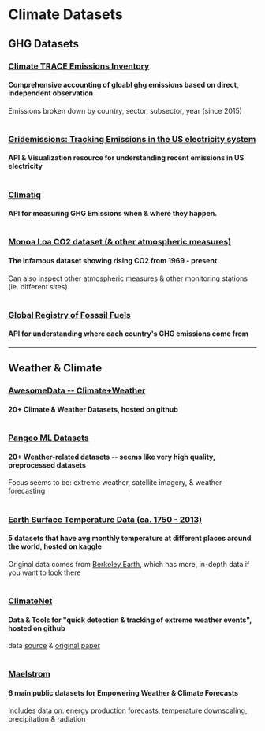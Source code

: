# Climate Datasets

## GHG Datasets
### [Climate TRACE Emissions Inventory](https://www.climatetrace.org/inventory)
#### Comprehensive accounting of gloabl ghg emissions based on direct, independent observation
Emissions broken down by country, sector, subsector, year (since 2015)
#

### [Gridemissions: Tracking Emissions in the US electricity system](https://github.com/jdechalendar/gridemissions/)
#### API & Visualization resource for understanding recent emissions in US electricity

#
### [Climatiq](https://www.climatiq.io/)
#### API for measuring GHG Emissions when & where they happen.

#
### [Monoa Loa CO2 dataset (& other atmospheric measures)](https://gml.noaa.gov/dv/data/index.php?site=MLO)
#### The infamous dataset showing rising CO2 from 1969 - present
Can also inspect other atmospheric measures & other monitoring stations (ie. different sites)

#
### [Global Registry of Fosssil Fuels](https://fossilfuelregistry.org/)
#### API for understanding where each country's GHG emissions come from

---
## Weather & Climate

### [AwesomeData -- Climate+Weather](https://github.com/awesomedata/awesome-public-datasets#climate-weather)
#### 20+ Climate & Weather Datasets, hosted on github

#
### [Pangeo ML Datasets](http://mldata.pangeo.io/preprocessed_datasets.html)
#### 20+ Weather-related datasets -- seems like very high quality, preprocessed datasets
Focus seems to be: extreme weather, satellite imagery, & weather forecasting

#
### [Earth Surface Temperature Data (ca. 1750 - 2013)](https://www.kaggle.com/datasets/berkeleyearth/climate-change-earth-surface-temperature-data)
#### 5 datasets that have avg monthly temperature at different places around the world, hosted on kaggle
Original data comes from [Berkeley Earth](http://berkeleyearth.org/), which has more, in-depth data if you want to look there

#
### [ClimateNet](https://github.com/andregraubner/ClimateNet)
#### Data & Tools for "quick detection & tracking of extreme weather events", hosted on github
data [source](https://portal.nersc.gov/project/ClimateNet/) & [original paper](https://portal.nersc.gov/project/ClimateNet/)

#
### [Maelstrom](https://www.maelstrom-eurohpc.eu/products-ml-apps.php#dataset-for-energy-production-forecast)
#### 6 main public datasets for Empowering Weather & Climate Forecasts 
Includes data on: energy production forecasts, temperature downscaling, precipitation & radiation

